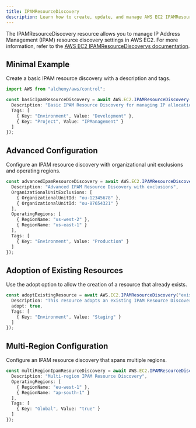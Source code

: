 ```yaml
---
title: IPAMResourceDiscovery
description: Learn how to create, update, and manage AWS EC2 IPAMResourceDiscoverys using Alchemy Cloud Control.
---
```



The IPAMResourceDiscovery resource allows you to manage IP Address Management (IPAM) resource discovery settings in AWS EC2. For more information, refer to the [AWS EC2 IPAMResourceDiscoverys documentation](https://docs.aws.amazon.com/ec2/latest/userguide/).

## Minimal Example

Create a basic IPAM resource discovery with a description and tags.

```ts
import AWS from "alchemy/aws/control";

const basicIpamResourceDiscovery = await AWS.EC2.IPAMResourceDiscovery("basicIpamDiscovery", {
  Description: "Basic IPAM Resource Discovery for managing IP allocations",
  Tags: [
    { Key: "Environment", Value: "Development" },
    { Key: "Project", Value: "IPManagement" }
  ]
});
```

## Advanced Configuration

Configure an IPAM resource discovery with organizational unit exclusions and operating regions.

```ts
const advancedIpamResourceDiscovery = await AWS.EC2.IPAMResourceDiscovery("advancedIpamDiscovery", {
  Description: "Advanced IPAM Resource Discovery with exclusions",
  OrganizationalUnitExclusions: [
    { OrganizationalUnitId: "ou-12345678" },
    { OrganizationalUnitId: "ou-87654321" }
  ],
  OperatingRegions: [
    { RegionName: "us-west-2" },
    { RegionName: "us-east-1" }
  ],
  Tags: [
    { Key: "Environment", Value: "Production" }
  ]
});
```

## Adoption of Existing Resources

Use the adopt option to allow the creation of a resource that already exists.

```ts
const adoptExistingResource = await AWS.EC2.IPAMResourceDiscovery("existingIpamDiscovery", {
  Description: "This resource adopts an existing IPAM Resource Discovery",
  adopt: true,
  Tags: [
    { Key: "Environment", Value: "Staging" }
  ]
});
```

## Multi-Region Configuration

Configure an IPAM resource discovery that spans multiple regions.

```ts
const multiRegionIpamResourceDiscovery = await AWS.EC2.IPAMResourceDiscovery("multiRegionIpamDiscovery", {
  Description: "Multi-region IPAM Resource Discovery",
  OperatingRegions: [
    { RegionName: "eu-west-1" },
    { RegionName: "ap-south-1" }
  ],
  Tags: [
    { Key: "Global", Value: "true" }
  ]
});
```
